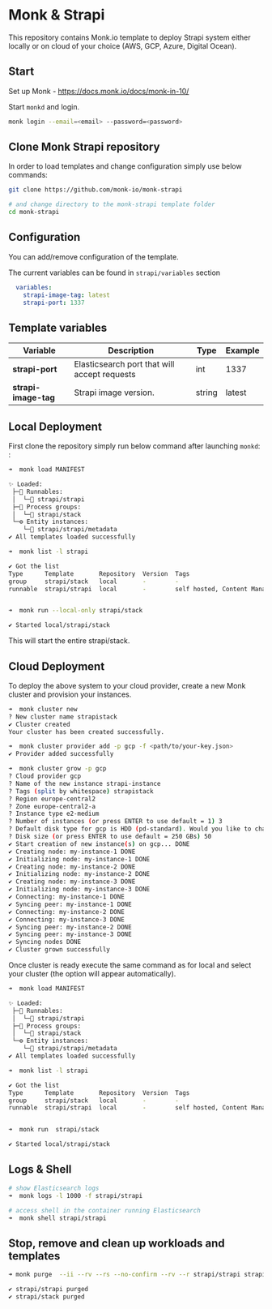 # Monk & Strapi

This repository contains Monk.io template to deploy Strapi system either locally or on cloud of your choice (AWS, GCP, Azure, Digital Ocean).

## Start

Set up Monk - https://docs.monk.io/docs/monk-in-10/

Start `monkd` and login.

```bash
monk login --email=<email> --password=<password>
```

## Clone Monk Strapi repository

In order to load templates and change configuration simply use below commands: 
```bash
git clone https://github.com/monk-io/monk-strapi

# and change directory to the monk-strapi template folder
cd monk-strapi

```

## Configuration

You can add/remove configuration of the template.

The current variables can be found in `strapi/variables` section

```yaml
  variables:
    strapi-image-tag: latest
    strapi-port: 1337
```

##  Template variables

| Variable | Description | Type | Example |
|----------|-------------|------|---------|
| **strapi-port** | Elasticsearch port that will accept requests | int | 1337
| **strapi-image-tag** | Strapi image version. | string | latest |



## Local Deployment

First clone the repository simply run below command after launching `monkd`:
:

```bash
➜  monk load MANIFEST

✨ Loaded:
 ├─🔩 Runnables:
 │  └─🧩 strapi/strapi
 ├─🔗 Process groups:
 │  └─🧩 strapi/stack
 └─⚙️ Entity instances:
    └─🧩 strapi/strapi/metadata
✔ All templates loaded successfully

➜  monk list -l strapi

✔ Got the list
Type      Template       Repository  Version  Tags
group     strapi/stack   local       -        -
runnable  strapi/strapi  local       -        self hosted, Content Management System


➜  monk run --local-only strapi/stack

✔ Started local/strapi/stack

```

This will start the entire strapi/stack.


## Cloud Deployment

To deploy the above system to your cloud provider, create a new Monk cluster and provision your instances.

```bash
➜  monk cluster new
? New cluster name strapistack
✔ Cluster created
Your cluster has been created successfully.

➜  monk cluster provider add -p gcp -f <path/to/your-key.json>
✔ Provider added successfully

➜  monk cluster grow -p gcp
? Cloud provider gcp
? Name of the new instance strapi-instance
? Tags (split by whitespace) strapistack
? Region europe-central2
? Zone europe-central2-a
? Instance type e2-medium
? Number of instances (or press ENTER to use default = 1) 3
? Default disk type for gcp is HDD (pd-standard). Would you like to change it? No
? Disk size (or press ENTER to use default = 250 GBs) 50
✔ Start creation of new instance(s) on gcp... DONE
✔ Creating node: my-instance-1 DONE
✔ Initializing node: my-instance-1 DONE
✔ Creating node: my-instance-2 DONE
✔ Initializing node: my-instance-2 DONE
✔ Creating node: my-instance-3 DONE
✔ Initializing node: my-instance-3 DONE
✔ Connecting: my-instance-1 DONE
✔ Syncing peer: my-instance-1 DONE
✔ Connecting: my-instance-2 DONE
✔ Connecting: my-instance-3 DONE
✔ Syncing peer: my-instance-2 DONE
✔ Syncing peer: my-instance-3 DONE
✔ Syncing nodes DONE
✔ Cluster grown successfully
```

Once cluster is ready execute the same command as for local and select your cluster (the option will appear automatically).
```bash
➜  monk load MANIFEST

✨ Loaded:
 ├─🔩 Runnables:
 │  └─🧩 strapi/strapi
 ├─🔗 Process groups:
 │  └─🧩 strapi/stack
 └─⚙️ Entity instances:
    └─🧩 strapi/strapi/metadata
✔ All templates loaded successfully

➜  monk list -l strapi

✔ Got the list
Type      Template       Repository  Version  Tags
group     strapi/stack   local       -        -
runnable  strapi/strapi  local       -        self hosted, Content Management System


➜  monk run  strapi/stack

✔ Started local/strapi/stack


```

## Logs & Shell

```bash
# show Elasticsearch logs
➜  monk logs -l 1000 -f strapi/strapi

# access shell in the container running Elasticsearch
➜  monk shell strapi/strapi
```

## Stop, remove and clean up workloads and templates

```bash
➜ monk purge  --ii --rv --rs --no-confirm --rv --r strapi/strapi strapi/stack 

✔ strapi/strapi purged
✔ strapi/stack purged
```